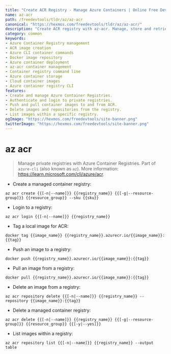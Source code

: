 ```yaml
---
title: "Create ACR Registry - Manage Azure Containers | Online Free DevTools by Hexmos"
name: az-acr
path: /freedevtools/tldr/az/az-acr
canonical: "https://hexmos.com/freedevtools/tldr/az/az-acr/"
description: "Create ACR registry with az-acr. Manage, store and retrieve container images in Azure. Streamline your DevOps workflow. Free online tool, no registration required."
category: common
keywords:
- Azure Container Registry management
- ACR image creation
- Azure CLI container commands
- Docker image repository
- Azure container deployment
- az-acr container management
- Container registry command line
- Azure container storage
- Cloud container images
- Azure container registry CLI
features:
- Create and manage Azure Container Registries.
- Authenticate and login to private registries.
- Push and pull container images to and from ACR.
- Delete images and repositories from the registry.
- List images within a specific registry.
ogImage: "https://hexmos.com/freedevtools/site-banner.png"
twitterImage: "https://hexmos.com/freedevtools/site-banner.png"
---
```


# az acr

> Manage private registries with Azure Container Registries.
> Part of `azure-cli` (also known as `az`).
> More information: <https://learn.microsoft.com/cli/azure/acr>.

- Create a managed container registry:

`az acr create {{[-n|--name]}} {{registry_name}} {{[-g|--resource-group]}} {{resource_group}} --sku {{sku}}`

- Login to a registry:

`az acr login {{[-n|--name]}} {{registry_name}}`

- Tag a local image for ACR:

`docker tag {{image_name}} {{registry_name}}.azurecr.io/{{image_name}}:{{tag}}`

- Push an image to a registry:

`docker push {{registry_name}}.azurecr.io/{{image_name}}:{{tag}}`

- Pull an image from a registry:

`docker pull {{registry_name}}.azurecr.io/{{image_name}}:{{tag}}`

- Delete an image from a registry:

`az acr repository delete {{[-n|--name]}} {{registry_name}} --repository {{image_name}}:{{tag}}`

- Delete a managed container registry:

`az acr delete {{[-n|--name]}} {{registry_name}} {{[-g|--resource-group]}} {{resource_group}} {{[-y|--yes]}}`

- List images within a registry:

`az acr repository list {{[-n|--name]}} {{registry_name}} --output table`

